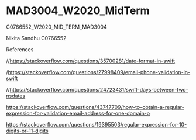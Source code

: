 # MAD3004_W2020_MidTerm

C0766552_W2020_MID_TERM_MAD3004

Nikita Sandhu
C0766552

References

//https://stackoverflow.com/questions/35700281/date-format-in-swift

/https://stackoverflow.com/questions/27998409/email-phone-validation-in-swift

//https://stackoverflow.com/questions/24723431/swift-days-between-two-nsdates

https://stackoverflow.com/questions/43747709/how-to-obtain-a-regular-expression-for-validation-email-address-for-one-domain-o

https://stackoverflow.com/questions/19395503/regular-expression-for-10-digits-or-11-digits
